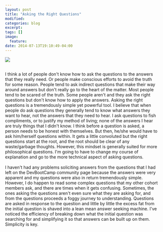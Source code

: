 ```yaml
---
layout: post
title: "Asking the Right Questions"
modified:
categories: blog
excerpt:
tags: []
image:
  feature:
date: 2014-07-13T19:10:49-04:00
---
```


<img src ="http://api.ning.com/files/oszb1oYwZCk6YXeYwpJX1DRmoNYydoMJbQ*9ea*z3DLo*fvxJpqubS6Q7AJ0dfD2TWnAbFe11x0nFLhrni-feoI4Y6zdcuTI/InterviewQuestions.jpeg"/>
<br>
<br>
<p> I think a lot of people don't know how to ask the questions to the answers that they really need. Or people make conscious efforts to avoid the truth for some reason. People tend to ask indirect questions that make their way around answers but don't really go to the heart of the matter. Most people tend to be scared of the truth. Some people aren't and they ask the right questions but don't know how to apply the answers. Asking the right questions is a tremendously simple yet powerful tool. I believe that when people do ask questions they generally tend to know what answers they want to hear, not the answers that they need to hear. I ask questions to fish compliments, or to justify my method of living; none of the answers I hear are truly things that I didn't know. I think before a question is asked, a person needs to be honest with themselves. But then, he/she would have to ask him/herself questions within. It gets a little convoluted but the right questions start at the root, and the root should be clear of any waste/garbage thoughts. However, this mindset is generally suited for more philosophical questions. I'm going to have to change my course of explanation and go to the more technical aspect of asking questions. 
<br>
<br>
I haven't had any problems soliciting answers from the questions that I had left on the DevBootCamp community page because the answers were very apparent and my questions were also in return tremendously simple. However, I do happen to read some complex questions that my other cohort members ask, and there are times when it gets confusing. Sometimes, the ones asking the questions aren't even sure what they are asking for, and from the questions proceeds a foggy journey to understanding. Questions are asked in response to the question and little by little the excess fat from the initial question is shaved into a lean mean answer seeking machine. I've noticed the efficiency of breaking down what the initial question was searching for and simplifying it so that answers can be built up on them. Simplicity is key.   
</p>